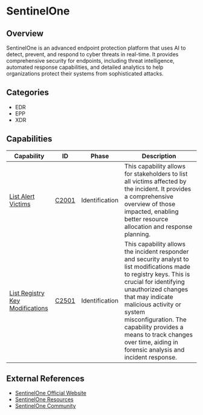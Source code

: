 # SentinelOne

## Overview

SentinelOne is an advanced endpoint protection platform that uses AI to detect, prevent, and respond to cyber threats in real-time. It provides comprehensive security for endpoints, including threat intelligence, automated response capabilities, and detailed analytics to help organizations protect their systems from sophisticated attacks.

## Categories

- EDR
- EPP
- XDR

## Capabilities

| Capability | ID | Phase | Description |
|------------|----|-------|-------------|
| [List Alert Victims](T0001/C2001.md) | [C2001](../capability/C2001.md) | Identification | This capability allows for stakeholders to list all victims affected by the incident. It provides a comprehensive overview of those impacted, enabling better resource allocation and response planning. |
| [List Registry Key Modifications](T0001/C2501.md) | [C2501](../capability/C2501.md) | Identification | This capability allows the incident responder and security analyst to list modifications made to registry keys. This is crucial for identifying unauthorized changes that may indicate malicious activity or system misconfiguration. The capability provides a means to track changes over time, aiding in forensic analysis and incident response. |

## External References

- [SentinelOne Official Website](https://www.sentinelone.com/)
- [SentinelOne Resources](https://www.sentinelone.com/resources/)
- [SentinelOne Community](https://community.sentinelone.com/s)
